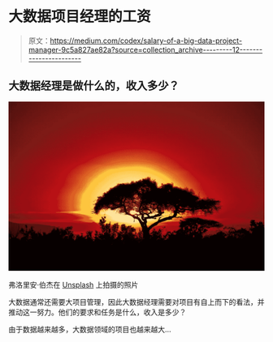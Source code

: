 # 大数据项目经理的工资

> 原文：<https://medium.com/codex/salary-of-a-big-data-project-manager-9c5a827ae82a?source=collection_archive---------12----------------------->

## 大数据经理是做什么的，收入多少？

![](img/3555e866884d1be0522c394a6aacca23.png)

弗洛里安·伯杰在 [Unsplash](https://unsplash.com/s/photos/big-tree?utm_source=unsplash&utm_medium=referral&utm_content=creditCopyText) 上拍摄的照片

大数据通常还需要大项目管理，因此大数据经理需要对项目有自上而下的看法，并推动这一努力。他们的要求和任务是什么，收入是多少？

由于数据越来越多，大数据领域的项目也越来越大…